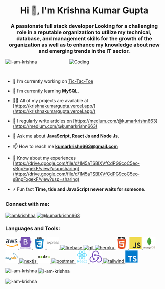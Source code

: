 <!-- [![MasterHead](https://encrypted-tbn0.gstatic.com/images?q=tbn:ANd9GcSisORitrNo814X5SIEAa53xz5fFrpoLUJL1A&usqp=CAU)] -->
<h1 align="center">Hi 👋, I'm Krishna Kumar Gupta</h1>
<h3 align="center">A passionate full stack developer Looking for a challenging role in a reputable organization to utilize my technical, database, and management skills for the growth of the organization as well as to enhance my knowledge about new and emerging trends in the IT sector.</h3>


<img align="right" alt="Coding" width="300" src="https://encrypted-tbn0.gstatic.com/images?q=tbn:ANd9GcRLeOaLMsCYNzMbl8ozDx0QsqYiNJG2NLG9NA&usqp=CAU"/>


<p align="left"> <img src="https://komarev.com/ghpvc/?username=i-am-krishna&label=Profile%20views&color=0e75b6&style=flat" alt="i-am-krishna" /> </p>

<p align="left"> <a href="https://twitter.com/" target="blank"><img src="https://img.shields.io/twitter/follow/?logo=twitter&style=for-the-badge" alt="" /></a> </p>

- 🔭 I’m currently working on [Tic-Tac-Toe](https://calm-pithivier-182e39.netlify.app/)

- 🌱 I’m currently learning **MySQL.**

- 👨‍💻 All of my projects are available at [https://krishnakumargupta.vercel.app/](https://krishnakumargupta.vercel.app/)

- 📝 I regularly write articles on [https://medium.com/@kumarkrishn663](https://medium.com/@kumarkrishn663)

- 💬 Ask me about **JavaScript, React Js and Node Js.**

- 📫 How to reach me **kumarkrishn663@gmail.com**

- 📄 Know about my experiences [https://drive.google.com/file/d/1M5aTSBIXVfCdPG9coC5eo-sBnpFxgekF/view?usp=sharing](https://drive.google.com/file/d/1M5aTSBIXVfCdPG9coC5eo-sBnpFxgekF/view?usp=sharing)

- ⚡ Fun fact **Time, tide and JavaScript newer waits for someone.**

<h3 align="left">Connect with me:</h3>
<p align="left">
<a href="https://linkedin.com/in/iamkrishhna" target="blank"><img align="center" src="https://raw.githubusercontent.com/rahuldkjain/github-profile-readme-generator/master/src/images/icons/Social/linked-in-alt.svg" alt="iamkrishhna" height="30" width="40" /></a>
<a href="https://medium.com/@kumarkrishn663" target="blank"><img align="center" src="https://raw.githubusercontent.com/rahuldkjain/github-profile-readme-generator/master/src/images/icons/Social/medium.svg" alt="@kumarkrishn663" height="30" width="40" /></a>
</p>

<h3 align="left">Languages and Tools:</h3>
<p align="left"> <a href="https://aws.amazon.com" target="_blank" rel="noreferrer"> <img src="https://raw.githubusercontent.com/devicons/devicon/master/icons/amazonwebservices/amazonwebservices-original-wordmark.svg" alt="aws" width="40" height="40"/> </a> <a href="https://getbootstrap.com" target="_blank" rel="noreferrer"> <img src="https://raw.githubusercontent.com/devicons/devicon/master/icons/bootstrap/bootstrap-plain-wordmark.svg" alt="bootstrap" width="40" height="40"/> </a> <a href="https://www.w3schools.com/css/" target="_blank" rel="noreferrer"> <img src="https://raw.githubusercontent.com/devicons/devicon/master/icons/css3/css3-original-wordmark.svg" alt="css3" width="40" height="40"/> </a> <a href="https://expressjs.com" target="_blank" rel="noreferrer"> <img src="https://raw.githubusercontent.com/devicons/devicon/master/icons/express/express-original-wordmark.svg" alt="express" width="40" height="40"/> </a> <a href="https://firebase.google.com/" target="_blank" rel="noreferrer"> <img src="https://www.vectorlogo.zone/logos/firebase/firebase-icon.svg" alt="firebase" width="40" height="40"/> </a> <a href="https://git-scm.com/" target="_blank" rel="noreferrer"> <img src="https://www.vectorlogo.zone/logos/git-scm/git-scm-icon.svg" alt="git" width="40" height="40"/> </a> <a href="https://heroku.com" target="_blank" rel="noreferrer"> <img src="https://www.vectorlogo.zone/logos/heroku/heroku-icon.svg" alt="heroku" width="40" height="40"/> </a> <a href="https://www.w3.org/html/" target="_blank" rel="noreferrer"> <img src="https://raw.githubusercontent.com/devicons/devicon/master/icons/html5/html5-original-wordmark.svg" alt="html5" width="40" height="40"/> </a> <a href="https://developer.mozilla.org/en-US/docs/Web/JavaScript" target="_blank" rel="noreferrer"> <img src="https://raw.githubusercontent.com/devicons/devicon/master/icons/javascript/javascript-original.svg" alt="javascript" width="40" height="40"/> </a> <a href="https://www.mongodb.com/" target="_blank" rel="noreferrer"> <img src="https://raw.githubusercontent.com/devicons/devicon/master/icons/mongodb/mongodb-original-wordmark.svg" alt="mongodb" width="40" height="40"/> </a> <a href="https://www.mysql.com/" target="_blank" rel="noreferrer"> <img src="https://raw.githubusercontent.com/devicons/devicon/master/icons/mysql/mysql-original-wordmark.svg" alt="mysql" width="40" height="40"/> </a> <a href="https://nextjs.org/" target="_blank" rel="noreferrer"> <img src="https://cdn.worldvectorlogo.com/logos/nextjs-2.svg" alt="nextjs" width="40" height="40"/> </a> <a href="https://nodejs.org" target="_blank" rel="noreferrer"> <img src="https://raw.githubusercontent.com/devicons/devicon/master/icons/nodejs/nodejs-original-wordmark.svg" alt="nodejs" width="40" height="40"/> </a> <a href="https://postman.com" target="_blank" rel="noreferrer"> <img src="https://www.vectorlogo.zone/logos/getpostman/getpostman-icon.svg" alt="postman" width="40" height="40"/> </a> <a href="https://reactjs.org/" target="_blank" rel="noreferrer"> <img src="https://raw.githubusercontent.com/devicons/devicon/master/icons/react/react-original-wordmark.svg" alt="react" width="40" height="40"/> </a> <a href="https://redux.js.org" target="_blank" rel="noreferrer"> <img src="https://raw.githubusercontent.com/devicons/devicon/master/icons/redux/redux-original.svg" alt="redux" width="40" height="40"/> </a> <a href="https://tailwindcss.com/" target="_blank" rel="noreferrer"> <img src="https://www.vectorlogo.zone/logos/tailwindcss/tailwindcss-icon.svg" alt="tailwind" width="40" height="40"/> </a> <a href="https://www.typescriptlang.org/" target="_blank" rel="noreferrer"> <img src="https://raw.githubusercontent.com/devicons/devicon/master/icons/typescript/typescript-original.svg" alt="typescript" width="40" height="40"/> </a> </p>

<p><img align="left" src="https://github-readme-stats.vercel.app/api/top-langs?username=i-am-krishna&show_icons=true&locale=en&layout=compact" alt="i-am-krishna" /></p>

<p>&nbsp;<img align="center" src="https://github-readme-stats.vercel.app/api?username=i-am-krishna&show_icons=true&locale=en" alt="i-am-krishna" /></p>

<p><img align="center" src="https://github-readme-streak-stats.herokuapp.com/?user=i-am-krishna&" alt="i-am-krishna" /></p>

